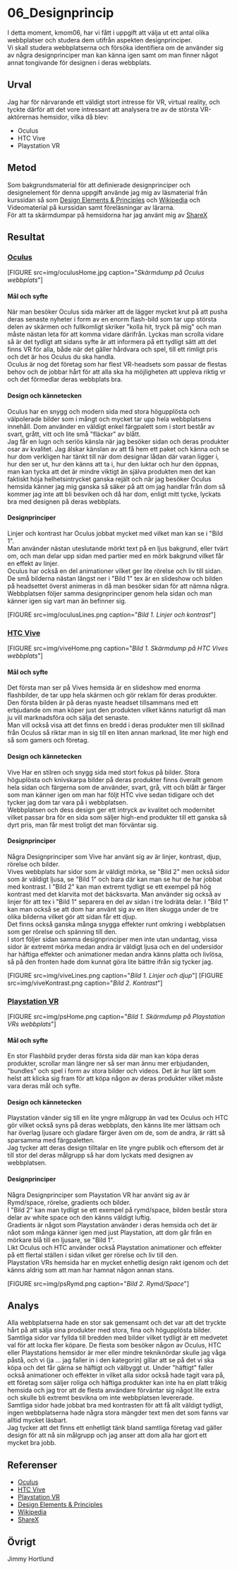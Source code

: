 ---
---
06_Designprincip
=========================

I detta moment, kmom06, har vi fått i uppgift att välja ut ett antal olika webbplatser och studera dem utifrån aspekten designprinciper.  
Vi skall studera webbplatserna och försöka identifiera om de använder sig av några designprinciper man kan känna igen samt om man finner något annat tongivande för designen i deras webbplats.


Urval
-----------------------
Jag har för närvarande ett väldigt stort intresse för VR, virtual reality, och tyckte därför att det vore 
intressant att analysera tre av de största VR-aktörernas hemsidor, vilka då blev:  

* Oculus
* HTC Vive
* Playstation VR

Metod
-----------------------

Som bakgrundsmaterial för att definierade designprinciper och designelement för denna uppgift använde jag
mig av läsmaterial från kurssidan så som [Design Elements & Principles](https://www.canva.com/learn/design-elements-principles/) och [Wikipedia](https://en.wikipedia.org/wiki/Visual_design_elements_and_principles)
och Videomaterial på kurssidan samt föreläsningar av lärarna.  
För att ta skärmdumpar på hemsidorna har jag använt mig av [ShareX](https://getsharex.com/)

Resultat
-----------------------

### [Oculus](https://www.oculus.com/?locale=sv_SE)
[FIGURE src=img/oculusHome.jpg caption="*Skärmdump på Oculus webbplats*"]

#### Mål och syfte

När man besöker Oculus sida märker att de lägger mycket krut på att pusha deras senaste nyheter i form av en 
enorm flash-bild som tar upp största delen av skärmen och fullkomligt skriker "kolla hit, tryck på mig" och man 
måste nästan leta för att komma vidare därifrån. 
Lyckas man scrolla vidare så är det tydligt att sidans syfte är att informera på ett tydligt sätt att det finns
VR för alla, både när det gäller hårdvara och spel, till ett rimligt pris och det är hos Oculus du ska handla.  
Oculus är nog det företag som har flest VR-headsets som passar de flestas behov och de jobbar hårt för att alla 
ska ha möjligheten att uppleva riktig vr och det förmedlar deras webbplats bra.

#### Design och kännetecken
Oculus har en snygg och modern sida med stora högupplösta och välpolerade bilder som i mångt och mycket tar upp
hela webbplatsens innehåll. Dom använder en väldigt enkel färgpalett som i stort består av svart, grått, vitt
och lite små "fläckar" av blått.  
Jag får en lugn och seriös känsla när jag besöker sidan och deras produkter osar av kvalitet. Jag älskar känslan
av att få hem ett paket och känna och se hur dom verkligen har tänkt till när dom designar lådan där varan
ligger i, hur den ser ut, hur den känns att ta i, hur den luktar och hur den öppnas, man kan tycka att det är mindre
viktigt än själva produkten men det kan faktiskt höja helhetsintrycket ganska rejält och när jag besöker Oculus
hemsida känner jag mig ganska så säker på att om jag handlar från dom så kommer jag inte att bli besviken och då
har dom, enligt mitt tycke, lyckats bra med designen på deras webbplats.

#### Designprinciper

Linjer och kontrast har Oculus jobbat mycket med vilket man kan se i "Bild 1".  
Man använder nästan uteslutande mörkt text på en ljus bakgrund, eller tvärt om, och man delar upp sidan med partier
med en mörk bakgrund vilket får en effekt av linjer.  
Oculus har också en del animationer vilket ger lite rörelse och liv till sidan. De små bilderna nästan längst ner
i "Bild 1" tex är en slideshow och bilden på headsettet överst animeras in då man besöker sidan för att nämna några.
Webbplatsen följer samma designprinciper genom hela sidan och man känner igen sig vart man än befinner sig.  

[FIGURE src=img/oculusLines.png caption="*Bild 1. Linjer och kontrast*"]  



### [HTC Vive](https://www.vive.com/us/)
[FIGURE src=img/viveHome.png caption="*Bild 1. Skärmdump på HTC Vives webbplats*"]

#### Mål och syfte

Det första man ser på Vives hemsida är en slideshow med enorma flashbilder, de tar upp hela skärmen och gör reklam
för deras produkter. Den första bilden är på deras nyaste headset tillsammans med ett erbjudande om man köper just
den produkten vilket känns naturligt då man ju vill marknadsföra och sälja det senaste.  
Man vill också visa att det finns en bredd i deras produkter men till skillnad från Oculus så riktar man in sig till
en liten annan marknad, lite mer high end så som gamers och företag. 

#### Design och kännetecken
Vive Har en stilren och snygg sida med stort fokus på bilder. Stora höguplösta och knivskarpa bilder på deras produkter
finns överallt genom hela sidan och färgerna som de använder, svart, grå, vitt och blått är färger som man känner igen om man har följt HTC vive sedan tidigare och det tycker jag dom tar vara på i webbplatsen.  
Webbplatsen och dess design ger ett intryck av kvalitet och modernitet vilket passar bra för en sida som säljer
high-end produkter till ett ganska så dyrt pris, man får mest troligt det man förväntar sig.

#### Designprinciper

Några Designprinciper som Vive har använt sig av är linjer, kontrast, djup, rörelse och bilder.   
Vives webbplats har sidor som är väldigt mörka, se "Bild 2" men också sidor som är väldigt ljusa, se "Bild 1" och bara där kan man se hur de har jobbat med kontrast. I "Bild 2" kan man extremt tydligt se ett exempel på hög kontrast med
det klarvita mot det bäcksvarta. 
Man använder sig också av linjer för att tex i "Bild 1" separera en del av sidan i tre lodräta delar. I "Bild 1" kan
man också se att dom har använt sig av en liten skugga under de tre olika bilderna vilket gör att sidan får ett djup.  
Det finns också ganska många snygga effekter runt omkring i webbplatsen som ger rörelse och spänning till den.  
I stort följer sidan samma designprinciper men inte utan undantag, vissa sidor är extremt mörka medan andra är väldigt
ljusa och en del undersidor har häftiga effekter och animationer medan andra känns platta och livlösa, så på den fronten
hade dom kunnat göra lite bättre ifrån sig tycker jag.

[FIGURE src=img/viveLines.png caption="*Bild 1. Linjer och djup*"]
[FIGURE src=img/viveKontrast.png caption="*Bild 2. Kontrast*"]   




### [Playstation VR](https://www.playstation.com/en-us/explore/playstation-vr/)
[FIGURE src=img/psHome.png caption="*Bild 1. Skärmdump på Playstation VRs webbplats*"]

#### Mål och syfte

En stor Flashbild pryder deras första sida där man kan köpa deras produkter, scrollar man längre ner så ser man ännu
mer erbjudanden, "bundles" och spel i form av stora bilder och videos. Det är hur lätt som helst att klicka sig fram
för att köpa någon av deras produkter vilket måste vara deras mål och syfte.

#### Design och kännetecken
Playstation vänder sig till en lite yngre målgrupp än vad tex Oculus och HTC gör vilket också syns på deras webbplats,
den känns lite mer lättsam och har överlag ljusare och gladare färger även om de, som de andra, är rätt så sparsamma
med färgpaletten.  
Jag tycker att deras design tilltalar en lite yngre publik och eftersom det är till stor del deras målgrupp så har dom lyckats med designen av webbplatsen.

#### Designprinciper

Några Designprinciper som Playstation VR har använt sig av är Rymd/space, rörelse, gradients och bilder.  
I "Bild 2" kan man tydligt se ett exempel på rymd/space, bilden består stora delar av white space och den känns väldigt
luftig.  
Gradients är något som Playstation använder i deras hemsida och det är nåot som många känner igen med just Playstation, 
att dom går från en mörkare blå till en ljusare, se "Bild 1".  
Likt Oculus och HTC använder också Playstation animationer och effekter på ett flertal ställen i sidan vilket ger rörelse
och liv till den.  
Playstation VRs hemsida har en mycket enhetlig design rakt igenom och det känns aldrig som att man har hamnat någon annan
stans.

[FIGURE src=img/psRymd.png caption="*Bild 2. Rymd/Space*"]
 



Analys
-----------------------
Alla webbplatserna hade en stor sak gemensamt och det var att det tryckte hårt på att sälja sina produkter med stora, fina och högupplösta bilder. Samtliga sidor var fyllda till bredden med bilder vilket tydligt är ett medvetet val för
att locka fler köpare. De flesta som besöker någon av Oculus, HTC eller Playstations hemsidor är mer eller mindre tekniknördar skulle jag våga påstå, och vi (ja ... jag faller in i den kategorin) gillar att se på det vi ska köpa och 
det får gärna se häftigt och välbyggt ut. Under "häftigt" faller också animationer och effekter in vilket alla sidor också hade tagit vara på, ett företag som säljer roliga och häftiga produkter kan inte ha en platt tråkig hemsida och jag tror att de flesta användare förväntar sig något lite extra och skulle bli extremt besvikna om inte webbplatsen
levererade.  
Samtliga sidor hade jobbat bra med kontrasten för att få allt väldigt tydligt, ingen webbplatserna hade några stora
mängder text men det som fanns var alltid mycket läsbart.  
Jag tycker att det finns ett enhetligt tänk bland samtliga företag vad gäller design för att nå sin målgrupp och jag
anser att dom alla har gjort ett mycket bra jobb.


Referenser
-----------------------

* [Oculus](https://www.oculus.com/?locale=sv_SE)
* [HTC Vive](https://www.vive.com/us/)
* [Playstation VR](https://www.playstation.com/en-us/explore/playstation-vr/)
* [Design Elements & Principles](https://www.canva.com/learn/design-elements-principles/)
* [Wikipedia](https://en.wikipedia.org/wiki/Visual_design_elements_and_principles)
* [ShareX](https://getsharex.com/)

Övrigt
-----------------------

Jimmy Hortlund